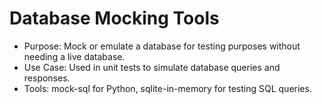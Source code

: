 # Database Mocking Tools
- Purpose: Mock or emulate a database for testing purposes without needing a live database.
- Use Case: Used in unit tests to simulate database queries and responses.
- Tools: mock-sql for Python, sqlite-in-memory for testing SQL queries.